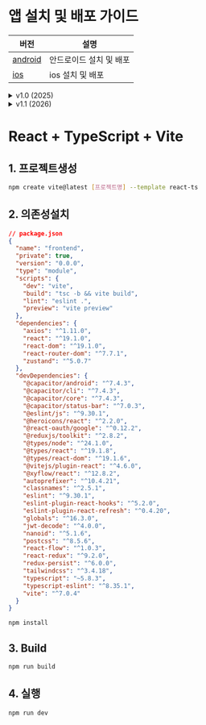 # 앱 설치 및 배포 가이드
| 버전 | 설명 |
|------|------|
| [android](./README-ANDROID.md) | 안드로이드 설치 및 배포 |
| [ios](./README-IOS.md) | ios 설치 및 배포 |

<details>
<summary>v1.0 (2025)</summary>
v1.0
- 대쉬보드: 
- 할일: 
- 채팅: 
- 설정: 

2025.10.18 
 - 프로젝트 생성
2025.10.20
 - 안드로이드 빌드 및 README 개정
</details>
<details>
<summary>v1.1 (2026)</summary>
v1.1
</details>

# React + TypeScript + Vite

## 1. 프로젝트생성
```bash
npm create vite@latest [프로젝트명] --template react-ts
```

## 2. 의존성설치
```json 
// package.json
{
  "name": "frontend",
  "private": true,
  "version": "0.0.0",
  "type": "module",
  "scripts": {
    "dev": "vite",
    "build": "tsc -b && vite build",
    "lint": "eslint .",
    "preview": "vite preview"
  },
  "dependencies": {
    "axios": "^1.11.0",
    "react": "^19.1.0",
    "react-dom": "^19.1.0",
    "react-router-dom": "^7.7.1",
    "zustand": "^5.0.7"
  },
  "devDependencies": {
    "@capacitor/android": "^7.4.3",
    "@capacitor/cli": "^7.4.3",
    "@capacitor/core": "^7.4.3",
    "@capacitor/status-bar": "^7.0.3",
    "@eslint/js": "^9.30.1",
    "@heroicons/react": "^2.2.0",
    "@react-oauth/google": "^0.12.2",
    "@reduxjs/toolkit": "^2.8.2",
    "@types/node": "^24.1.0",
    "@types/react": "^19.1.8",
    "@types/react-dom": "^19.1.6",
    "@vitejs/plugin-react": "^4.6.0",
    "@xyflow/react": "^12.8.2",
    "autoprefixer": "^10.4.21",
    "classnames": "^2.5.1",
    "eslint": "^9.30.1",
    "eslint-plugin-react-hooks": "^5.2.0",
    "eslint-plugin-react-refresh": "^0.4.20",
    "globals": "^16.3.0",
    "jwt-decode": "^4.0.0",
    "nanoid": "^5.1.6",
    "postcss": "^8.5.6",
    "react-flow": "^1.0.3",
    "react-redux": "^9.2.0",
    "redux-persist": "^6.0.0",
    "tailwindcss": "^3.4.18",
    "typescript": "~5.8.3",
    "typescript-eslint": "^8.35.1",
    "vite": "^7.0.4"
  }
}
```
```bash 
npm install
```

## 3. Build
```bash 
npm run build
```
## 4. 실행
```bash
npm run dev
```